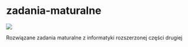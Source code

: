# zadania-maturalne

![](https://github.com/shilangyu/zadania-maturalne/workflows/ci/badge.svg)

Rozwiązane zadania maturalne z informatyki rozszerzonej części drugiej
